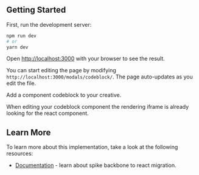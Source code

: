## Getting Started

First, run the development server:

```bash
npm run dev
# or
yarn dev
```

Open [http://localhost:3000](http://localhost:3000) with your browser to see the result.

You can start editing the page by modifying `http://localhost:3000/modals/codeblock/`. The page auto-updates as you edit the file.

Add a component codeblock to your creative.

When editing your codeblock component the rendering iframe is already looking for the react component.

## Learn More

To learn more about this implementation, take a look at the following resources:

- [Documentation](https://rockcontent.getoutline.com/share/f5bb7495-dc2a-4901-b7b9-98223b2d98cb) - learn about spike backbone to react migration.
